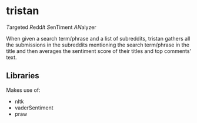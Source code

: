 # tristan

*T*argeted *R*edd*I*t *S*enTiment *AN*alyzer

When given a search term/phrase and a list of subreddits, tristan gathers all the submissions in the subreddits mentioning the search term/phrase in the title and then averages the sentiment score of their titles and top comments' text.

## Libraries

Makes use of:

- nltk
- vaderSentiment
- praw